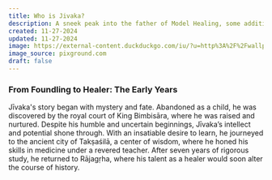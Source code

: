 ```yaml
---
title: Who is Jivaka?
description: A sneek peak into the father of Model Healing, some additional garbage that needs to be here.
created: 11-27-2024
updated: 11-27-2024
image: https://external-content.duckduckgo.com/iu/?u=http%3A%2F%2Fwallpapercave.com%2Fwp%2FfAwVCh3.jpg&f=1&nofb=1&ipt=1959d34db2d3f8b107ff7fc4f082c35be2299282ada5f08d744ca80805d3836b&ipo=images
image_source: pixground.com
draft: false
---
```


### From Foundling to Healer: The Early Years

Jīvaka's story began with mystery and fate. Abandoned as a child, he was discovered by the royal court of King Bimbisāra, where he was raised and nurtured. Despite his humble and uncertain beginnings, Jīvaka’s intellect and potential shone through. With an insatiable desire to learn, he journeyed to the ancient city of Takṣaśilā, a center of wisdom, where he honed his skills in medicine under a revered teacher. After seven years of rigorous study, he returned to Rājagṛha, where his talent as a healer would soon alter the course of history.

